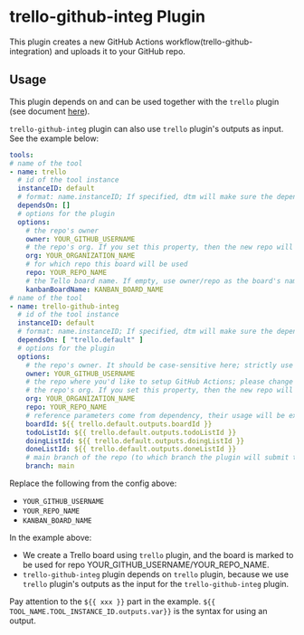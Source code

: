 # trello-github-integ Plugin

This plugin creates a new GitHub Actions workflow(trello-github-integration) and uploads it to your GitHub repo.

## Usage

This plugin depends on and can be used together with the `trello` plugin (see document [here](./trello.md)).

`trello-github-integ` plugin can also use `trello` plugin's outputs as input. See the example below:

```yaml
tools:
# name of the tool
- name: trello
  # id of the tool instance
  instanceID: default
  # format: name.instanceID; If specified, dtm will make sure the dependency is applied first before handling this tool
  dependsOn: []
  # options for the plugin
  options:
    # the repo's owner
    owner: YOUR_GITHUB_USERNAME
    # the repo's org. If you set this property, then the new repo will be created under the org you're given, and the "owner" setting above will be ignored.
    org: YOUR_ORGANIZATION_NAME
    # for which repo this board will be used
    repo: YOUR_REPO_NAME
    # the Tello board name. If empty, use owner/repo as the board's name.
    kanbanBoardName: KANBAN_BOARD_NAME
# name of the tool
- name: trello-github-integ
  # id of the tool instance
  instanceID: default
  # format: name.instanceID; If specified, dtm will make sure the dependency is applied first before handling this tool.
  dependsOn: [ "trello.default" ]
  # options for the plugin
  options:
    # the repo's owner. It should be case-sensitive here; strictly use your GitHub user name; please change the value below.
    owner: YOUR_GITHUB_USERNAME
    # the repo where you'd like to setup GitHub Actions; please change the value below.
    # the repo's org. If you set this property, then the new repo will be created under the org you're given, and the "owner" setting above will be ignored.
    org: YOUR_ORGANIZATION_NAME
    repo: YOUR_REPO_NAME
    # reference parameters come from dependency, their usage will be explained later
    boardId: ${{ trello.default.outputs.boardId }}
    todoListId: ${{ trello.default.outputs.todoListId }}
    doingListId: ${{ trello.default.outputs.doingListId }}
    doneListId: ${{ trello.default.outputs.doneListId }}
    # main branch of the repo (to which branch the plugin will submit the workflows)
    branch: main
```

Replace the following from the config above:

- `YOUR_GITHUB_USERNAME`
- `YOUR_REPO_NAME`
- `KANBAN_BOARD_NAME`

In the example above:

- We create a Trello board using `trello` plugin, and the board is marked to be used for repo YOUR_GITHUB_USERNAME/YOUR_REPO_NAME.
- `trello-github-integ` plugin depends on `trello` plugin, because we use `trello` plugin's outputs as the input for the `trello-github-integ` plugin.

Pay attention to the `${{ xxx }}` part in the example. `${{ TOOL_NAME.TOOL_INSTANCE_ID.outputs.var}}` is the syntax for using an output.
